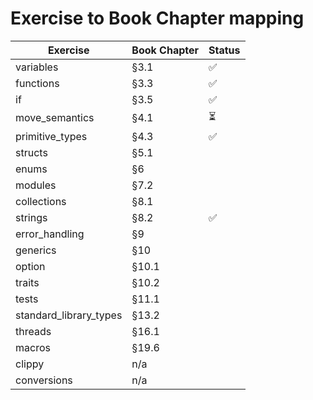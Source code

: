 # Exercise to Book Chapter mapping

| Exercise               | Book Chapter  | Status |
|------------------------|---------------|--------|
| variables              | §3.1          |✅      |
| functions              | §3.3          |✅      |
| if                     | §3.5          |✅      |
| move_semantics         | §4.1          |⏳       |
| primitive_types        | §4.3          |✅      |
| structs                | §5.1          ||
| enums                  | §6            ||
| modules                | §7.2          ||
| collections            | §8.1          ||
| strings                | §8.2          |✅      |
| error_handling         | §9            ||
| generics               | §10           ||
| option                 | §10.1         ||
| traits                 | §10.2         ||
| tests                  | §11.1         ||
| standard_library_types | §13.2         ||
| threads                | §16.1         ||
| macros                 | §19.6         ||
| clippy                 | n/a           ||
| conversions            | n/a           ||
